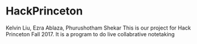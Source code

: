 # HackPrinceton

Kelvin Liu, Ezra Ablaza, Phurushotham Shekar
This is our project for Hack Princeton Fall 2017. 
It is a program to do live collabrative notetaking
